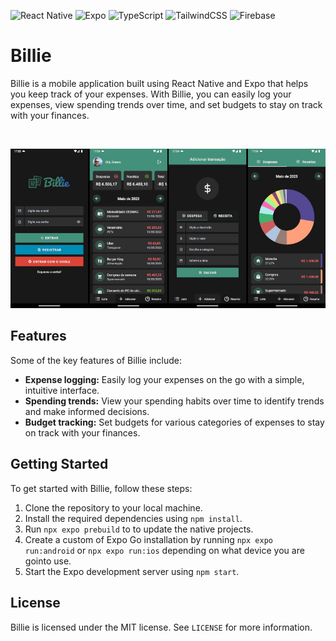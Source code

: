 ![React Native](https://img.shields.io/badge/react_native-%2320232a.svg?style=for-the-badge&logo=react&logoColor=%2361DAFB) ![Expo](https://img.shields.io/badge/expo-1C1E24?style=for-the-badge&logo=expo&logoColor=#D04A37) ![TypeScript](https://img.shields.io/badge/typescript-%23007ACC.svg?style=for-the-badge&logo=typescript&logoColor=white) ![TailwindCSS](https://img.shields.io/badge/tailwindcss-%2338B2AC.svg?style=for-the-badge&logo=tailwind-css&logoColor=white) ![Firebase](https://img.shields.io/badge/firebase-%23039BE5.svg?style=for-the-badge&logo=firebase)

# Billie

Billie is a mobile application built using React Native and Expo that helps you keep track of your expenses. With Billie, you can easily log your expenses, view spending trends over time, and set budgets to stay on track with your finances.

<br/>

![Billie Dark Mode Overview](/assets/Billie_Dark_Overview_800w.jpg)

## Features

Some of the key features of Billie include:

- **Expense logging:** Easily log your expenses on the go with a simple, intuitive interface.
- **Spending trends:** View your spending habits over time to identify trends and make informed decisions.
- **Budget tracking:** Set budgets for various categories of expenses to stay on track with your finances.

## Getting Started

To get started with Billie, follow these steps:

1. Clone the repository to your local machine.
2. Install the required dependencies using `npm install`.
3. Run `npx expo prebuild` to to update the native projects.
4. Create a custom of Expo Go installation by running `npx expo run:android` or `npx expo run:ios` depending on what device you are gointo use.
5. Start the Expo development server using `npm start`.

## License

Billie is licensed under the MIT license. See `LICENSE` for more information.
